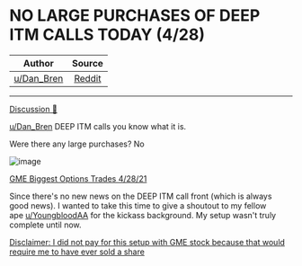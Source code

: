NO LARGE PURCHASES OF DEEP ITM CALLS TODAY (4/28)
=================================================

| Author       | Source       | 
| :-------------: |:-------------:|
|  [u/Dan_Bren](https://www.reddit.com/user/Dan_Bren/) | [Reddit](https://www.reddit.com/r/Superstonk/comments/n0u360/no_large_purchases_of_deep_itm_calls_today_428/) | 

---


[Discussion 🦍](https://www.reddit.com/r/Superstonk/search?q=flair_name%3A%22Discussion%20%F0%9F%A6%8D%22&restrict_sr=1)

[u/Dan_Bren](https://www.reddit.com/u/Dan_Bren/) DEEP ITM calls you know what it is.

Were there any large purchases? No

![image](https://user-images.githubusercontent.com/82035192/120925534-fb6c9480-c6a6-11eb-9a5a-1520efff9efa.png)

[GME Biggest Options Trades 4/28/21](https://preview.redd.it/otxd0ghen0w61.png?width=1223&format=png&auto=webp&s=edf36746144054f0251f435f5291353fbbe982da)

Since there's no new news on the DEEP ITM call front (which is always good news). I wanted to take this time to give a shoutout to my fellow ape [u/YoungbloodAA](https://www.reddit.com/user/YoungbloodAA/) for the kickass background. My setup wasn't truly complete until now.

[Disclaimer: I did not pay for this setup with GME stock because that would require me to have ever sold a share](https://preview.redd.it/kbmp96lzo0w61.jpg?width=3818&format=pjpg&auto=webp&s=540511231bf94874a88b3e04d0a0d70e06dd5e76)
